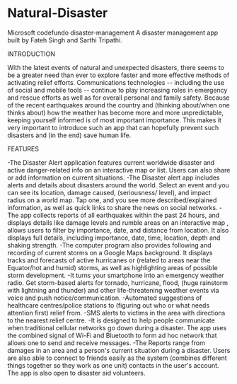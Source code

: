 # Natural-Disaster
Microsoft codefundo
disaster-management
A disaster management app built by Fateh Singh and Sarthi Tripathi.

INTRODUCTION 

With the latest events of natural and unexpected disasters, there seems to be a greater need than ever to explore faster and more effective methods of activating relief efforts. Communications technologies -- including the use of social and mobile tools -- continue to play increasing roles in emergency and rescue efforts as well as for overall personal and family safety. Because of the recent earthquakes around the country and (thinking about/when one thinks about) how the weather has become more and more unpredictable, keeping yourself informed is of most important importance. This makes it very important to introduce such an app that can hopefully prevent such disasters and (in the end) save human life. 

FEATURES 

-The Disaster Alert application features current worldwide disaster and active danger-related info on an interactive map or list. Users can also share or add information on current situations. 
-The Disaster alert app includes alerts and details about disasters around the world. Select an event and you can see its location, damage caused, (seriousness/ level), and impact radius on a world map. Tap one, and you see more described/explained information, as well as quick links to share the news on social networks. 
-The app collects reports of all earthquakes within the past 24 hours, and displays details like damage levels and rumble areas on an interactive map , allows users to filter by importance, date, and distance from location. It also displays full details, including importance, date, time, location, depth and shaking strength. 
-The computer program also provides following and recording of current storms on a Google Maps background. It displays tracks and forecasts of active hurricanes or (related to areas near the Equator/hot and humid) storms, as well as highlighting areas of possible storm development.
-It turns your smartphone into an emergency weather radio. Get storm-based alerts for tornado, hurricane, flood, (huge rainstorm with lightning and thunder) and other life-threatening weather events via voice and push notice/communication. 
-Automated suggestions of healthcare centres/police stations to (figuring out who or what needs attention first) relief from. 
-SMS alerts to victims in the area with directions to the nearest relief centre. 
-It is designed to help people communicate when traditional cellular networks go down during a disaster. The app uses the combined signal of Wi-Fi and Bluetooth to form ad hoc network that allows one to send and receive messages. 
-The Reports range from damages in an area and a person's current situation during a disaster. Users are also able to connect to friends easily as the system (combines different things together so they work as one unit) contacts in the user's account. The app is also open to disaster aid volunteers.

